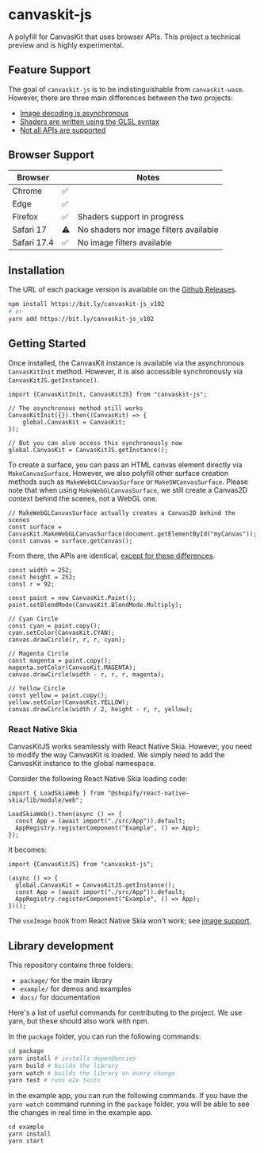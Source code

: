 # canvaskit-js

A polyfill for CanvasKit that uses browser APIs.
This project a technical preview and is highly experimental.

## Feature Support

The goal of `canvaskit-js` is to be indistinguishable from `canvaskit-wasm`.
However, there are three main differences between the two projects:
* [Image decoding is asynchronous](docs/api/image.md)
* [Shaders are written using the GLSL syntax](docs/api/runtime-effect.md)
* [Not all APIs are supported](docs/api/support.md)

## Browser Support

| Browser     |   | Notes                                  |
|-------------|---|----------------------------------------|
| Chrome      | ✅ |                                        |
| Edge        | ✅ |                                        |
| Firefox     | ✅ | Shaders support in progress            |
| Safari 17   | ⚠️ | No shaders nor image filters available  |
| Safari 17.4 | ✅ | No image filters available             |

## Installation

The URL of each package version is available on the [Github Releases](https://github.com/wcandillon/canvaskit-js/releases).

```sh
npm install https://bit.ly/canvaskit-js_v102
# or
yarn add https://bit.ly/canvaskit-js_v102
```

## Getting Started

Once installed, the CanvasKit instance is available via the asynchronous `CanvasKitInit` method. However, it is also accessible synchronously via `CanvasKitJS.getInstance()`.

```tsx
import {CanvasKitInit, CanvasKitJS} from "canvaskit-js";

// The asynchronous method still works
CanvasKitInit({}).then((CanvasKit) => {
    global.CanvasKit = CanvasKit;
});

// But you can also access this synchronously now
global.CanvasKit = CanvasKitJS.getInstance();
```

To create a surface, you can pass an HTML canvas element directly via `MakeCanvasSurface`. However, we also polyfill other surface creation methods such as `MakeWebGLCanvasSurface` or `MakeSWCanvasSurface`. Please note that when using `MakeWebGLCanvasSurface`, we still create a Canvas2D context behind the scenes, not a WebGL one.

```tsx
// MakeWebGLCanvasSurface actually creates a Canvas2D behind the scenes
const surface = CanvasKit.MakeWebGLCanvasSurface(document.getElementById("myCanvas"));
const canvas = surface.getCanvas();
```

From there, the APIs are identical, [except for these differences](#feature-support).

```tsx
const width = 252;
const height = 252;
const r = 92;

const paint = new CanvasKit.Paint();
paint.setBlendMode(CanvasKit.BlendMode.Multiply);

// Cyan Circle
const cyan = paint.copy();
cyan.setColor(CanvasKit.CYAN);
canvas.drawCircle(r, r, r, cyan);
      
// Magenta Circle
const magenta = paint.copy();
magenta.setColor(CanvasKit.MAGENTA);
canvas.drawCircle(width - r, r, r, magenta);

// Yellow Circle
const yellow = paint.copy();
yellow.setColor(CanvasKit.YELLOW);
canvas.drawCircle(width / 2, height - r, r, yellow);
```

### React Native Skia

CanvasKitJS works seamlessly with React Native Skia. However, you need to modify the way CanvasKit is loaded. We simply need to add the CanvasKit instance to the global namespace.

Consider the following React Native Skia loading code:
```tsx
import { LoadSkiaWeb } from "@shopify/react-native-skia/lib/module/web";

LoadSkiaWeb().then(async () => {
  const App = (await import("./src/App")).default;
  AppRegistry.registerComponent("Example", () => App);
});
```

It becomes:

```tsx
import {CanvasKitJS} from "canvaskit-js";

(async () => {
  global.CanvasKit = CanvasKitJS.getInstance();
  const App = (await import("./src/App")).default;
  AppRegistry.registerComponent("Example", () => App);
})();
```

The `useImage` hook from React Native Skia won't work; see [image support](docs/api/image.md).

## Library development

This repository contains three folders:
  * `package/` for the main library
  * `example/` for demos and examples
  * `docs/` for documentation

Here's a list of useful commands for contributing to the project. We use yarn, but these should also work with npm.

In the `package` folder, you can run the following commands:

```sh
cd package
yarn install # installs dependencies
yarn build # builds the library
yarn watch # builds the library on every change
yarn test # runs e2e tests
```

In the example app, you can run the following commands. If you have the `yarn watch` command running in the `package` folder, you will be able to see the changes in real time in the example app.

```
cd example
yarn install
yarn start
```